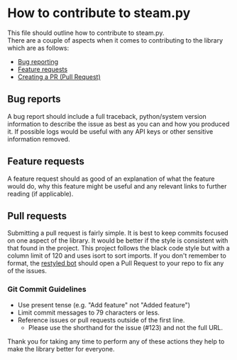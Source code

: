 # How to contribute to steam.py

This file should outline how to contribute to steam.py.  
There are a couple of aspects when it comes to contributing to the library which are as follows:

- [Bug reporting](#bug-reports)
- [Feature requests](#feature-requests)
- [Creating a PR (Pull Request)](#pull-requests)

## Bug reports

A bug report should include a full traceback, python/system version information to describe the issue as best as you
can and how you produced it. If possible logs would be useful with any API keys or other sensitive information removed.

## Feature requests

A feature request should as good of an explanation of what the feature would do, why this feature might be useful and
any relevant links to further reading (if applicable).

## Pull requests

Submitting a pull request is fairly simple. It is best to keep commits focused on one aspect of the library. It would
be better if the style is consistent with that found in the project. This project follows the black code style but with
a column limit of 120 and uses isort to sort imports. If you don't remember to format, the
[restyled bot](https://restyled.io) should open a Pull Request to your repo to fix any of the issues.

### Git Commit Guidelines

- Use present tense (e.g. "Add feature" not "Added feature")
- Limit commit messages to 79 characters or less.
- Reference issues or pull requests outside of the first line.
  - Please use the shorthand for the issue (#123) and not the full URL.

Thank you for taking any time to perform any of these actions they help to make the library better for everyone.
